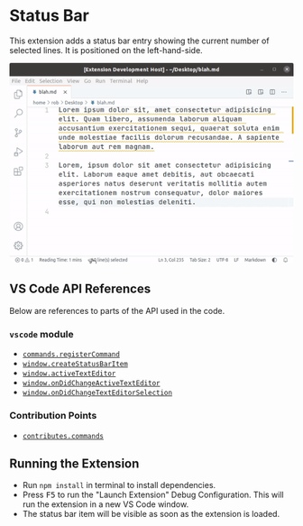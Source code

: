 # Status Bar

This extension adds a status bar entry showing the current number of selected lines. It is positioned on the left-hand-side.

![Show number of selected lines](img/demo.gif)

## VS Code API References

Below are references to parts of the API used in the code.

### `vscode` module

- [`commands.registerCommand`](https://code.visualstudio.com/api/references/vscode-api#commands.registerCommand)
- [`window.createStatusBarItem`](https://code.visualstudio.com/api/references/vscode-api#window.createStatusBarItem)
- [`window.activeTextEditor`](https://code.visualstudio.com/api/references/vscode-api#window.activeTextEditor)
- [`window.onDidChangeActiveTextEditor`](https://code.visualstudio.com/api/references/vscode-api#window.onDidChangeActiveTextEditor)
- [`window.onDidChangeTextEditorSelection`](https://code.visualstudio.com/api/references/vscode-api#window.onDidChangeTextEditorSelection)

### Contribution Points

- [`contributes.commands`](https://code.visualstudio.com/api/references/contribution-points#contributes.commands)

## Running the Extension

- Run `npm install` in terminal to install dependencies.
- Press <kbd>F5</kbd> to run the "Launch Extension" Debug Configuration. This will run the extension in a new VS Code window.
- The status bar item will be visible as soon as the extension is loaded.
